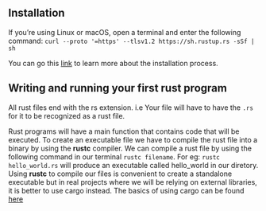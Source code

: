 ## Installation
If you’re using Linux or macOS, open a terminal and enter the following command:
`curl --proto '=https' --tlsv1.2 https://sh.rustup.rs -sSf | sh`

You can go this [link](https://doc.rust-lang.org/stable/book/ch01-01-installation.html) to learn more about the installation process.

## Writing and running your first rust program
All rust files end with the rs extension. i.e Your file will have to have the `.rs` for it to be recognized as a rust file.

Rust programs will have a main function that contains code that will be executed. To create an executable file we have to compile the rust file into a binary by using the **rustc** compiler.
We can compile a rust file by using the following command in our terminal `rustc filename`. For eg: `rustc hello_world.rs` will produce an executable called hello_world in our diretory.
Using **rustc** to compile our files is convenient to create a standalone executable but in real projects where we will be relying on external libraries, it is better to use cargo instead.
The basics of using cargo can be found [here]()
